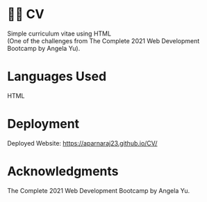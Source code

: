 # 👩‍🎓 CV
Simple curriculum vitae using HTML  
(One of the challenges from The Complete 2021 Web Development Bootcamp by Angela Yu).

# Languages Used
HTML

# Deployment
Deployed Website: https://aparnaraj23.github.io/CV/

# Acknowledgments
The Complete 2021 Web Development Bootcamp by Angela Yu.

